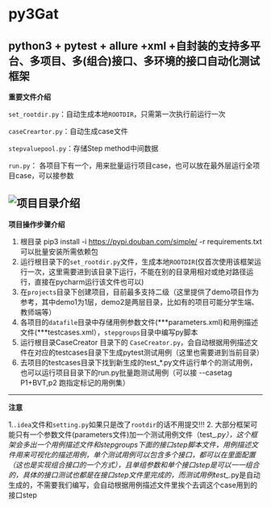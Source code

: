 # py3Gat
python3 + pytest + allure +xml +自封装的支持多平台、多项目、多(组合)接口、多环境的接口自动化测试框架
---------------------------
**重要文件介绍**

`set_rootdir.py`：自动生成本地`ROOTDIR`，只需第一次执行前运行一次

`caseCreartor.py`：自动生成case文件

`stepvaluepool.py`：存储Step method中间数据

`run.py`： 各项目下有一个，用来批量运行项目case，也可以放在最外层运行全项目case，可以接参数

![项目目录介绍](https://user-gold-cdn.xitu.io/2020/7/27/1738eff1c6689ac0?w=1321&h=675&f=png&s=81871)
----------

**项目操作步骤介绍**
 1. 根目录  pip3 install -i https://pypi.douban.com/simple/ -r requirements.txt 可以批量安装所需依赖包
 2. 运行根目录下的`set_rootdir.py`文件，生成本地`ROOTDIR`(仅首次使用该框架运行一次，这里需要进到该目录下运行，不能在别的目录用相对或绝对路径运行，直接在pycharm运行该文件也可以)
 3. 在`projects`目录下创建项目，目前最多支持二级（这里提供了demo项目作为参考，其中demo1为1层，demo2是两层目录，比如有的项目可能分学生端、教师端等）
 4. 各项目的`datafile`目录中存储用例参数文件(***parameters.xml)和用例描述文件(***testcases.xml），`stepgroups`目录中编写py脚本
 5. 运行根目录CaseCreator 目录下的 `CaseCreator.py`，会自动根据用例描述文件在对应的testcases目录下生成pytest测试用例（这里也需要进到当前目录）
 6. 去项目的testcases目录下找到新生成的test_*.py文件运行单个的测试用例，也可以运行项目目录下的run.py批量跑测试用例（可以接 --casetag P1+BVT,p2 跑指定标记的用例集）

----------

**注意**

1.`.idea`文件和`setting.py`如果只是改了`rootdir`的话不用提交!!!
2. 大部分框架可能只有一个参数文件(parameters文件)加一个测试用例文件（test_*.py），这个框架会多出一个用例描述文件和stepgroups下面的接口step脚本文件，用例描述文件用来可视化的描述用例，单个测试用例可以包含多个接口，都可以在里面配置（这也是实现组合接口的一个方式），且单组参数和单个接口step是可以一一组合的，具体的接口测试也都是在接口step文件里完成的，而测试用例test_*.py是自动生成的，不需要我们编写，会自动根据用例描述文件里挨个去调这个case用到的接口step

